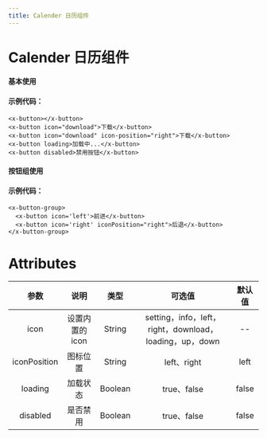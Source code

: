```yaml
---
title: Calender 日历组件
---
```

# Calender 日历组件


#### 基本使用

<button-demo/>

#### 示例代码：

```vue
<x-button></x-button>
<x-button icon="download">下载</x-button>
<x-button icon="download" icon-position="right">下载</x-button>
<x-button loading>加载中...</x-button>
<x-button disabled>禁用按钮</x-button>
```
#### 按钮组使用

<button-group-demo/>

#### 示例代码：

```vue
<x-button-group>
  <x-button icon='left'>前进</x-button>
  <x-button icon='right' iconPosition="right">后退</x-button>
</x-button-group>
```

# Attributes
|参数| 说明 |  类型  | 可选值 | 默认值 |
| :-------------: |:-------------:| :-----:|:-----:|:-----:|
| icon | 设置内置的icon |    String | setting，info，left，right，download，loading，up，down| --
|iconPosition|图标位置|String|left、right|left
| loading      | 加载状态      |  Boolean |true、false| false
| disabled     | 是否禁用      |  Boolean |true、false| false
